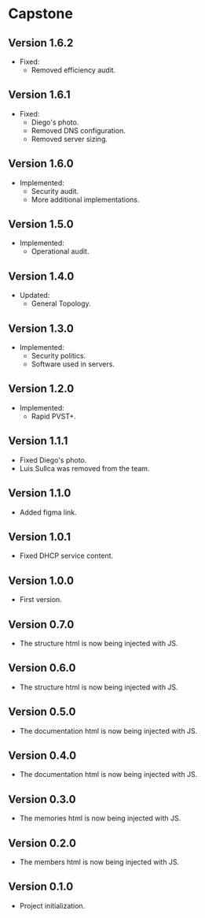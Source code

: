 # Capstone

## Version 1.6.2

- Fixed:
  - Removed efficiency audit.

## Version 1.6.1

- Fixed:
  - Diego's photo.
  - Removed DNS configuration.
  - Removed server sizing.

## Version 1.6.0

- Implemented:
  - Security audit.
  - More additional implementations.

## Version 1.5.0

- Implemented:
  - Operational audit.

## Version 1.4.0

- Updated:
  - General Topology.

## Version 1.3.0

- Implemented:
  - Security politics.
  - Software used in servers.

## Version 1.2.0

- Implemented:
  - Rapid PVST+.

## Version 1.1.1

- Fixed Diego's photo.
- Luis Sullca was removed from the team.

## Version 1.1.0

- Added figma link.

## Version 1.0.1

- Fixed DHCP service content.

## Version 1.0.0

- First version.

## Version 0.7.0

- The structure html is now being injected with JS.

## Version 0.6.0

- The structure html is now being injected with JS.

## Version 0.5.0

- The documentation html is now being injected with JS.

## Version 0.4.0

- The documentation html is now being injected with JS.

## Version 0.3.0

- The memories html is now being injected with JS.

## Version 0.2.0

- The members html is now being injected with JS.

## Version 0.1.0

- Project initialization.
